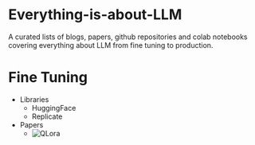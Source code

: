 # Everything-is-about-LLM
A curated lists of blogs, papers, github repositories and colab notebooks covering everything about LLM from fine tuning to production.


# Fine Tuning 
- Libraries
  - HuggingFace
  - Replicate
- Papers
  - ![QLora](https://arxiv.org/abs/2305.14314)

